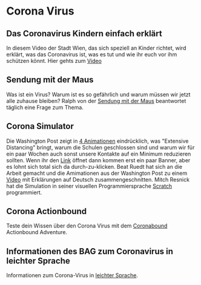 # Corona Virus

## Das Coronavirus Kindern einfach erklärt

In diesem Video der Stadt Wien, das sich speziell an Kinder richtet, wird erklärt, was das Coronavirus ist, was es tut und wie ihr euch vor ihm schützen könnt. Hier gehts zum [Video](https://youtu.be/_kU4oCmRFTw)

## Sendung mit der Maus

Was ist ein Virus? Warum ist es so gefährlich und warum müssen wir jetzt alle zuhause bleiben? Ralph von der [Sendung mit der Maus](https://www.wdrmaus.de/extras/mausthemen/corona/index.php5) beantwortet täglich eine Frage zum Thema.

## Corona Simulator

Die Washington Post zeigt in [4 Animationen](https://www.washingtonpost.com/graphics/2020/world/corona-simulator/) eindrücklich, was "Extensive Distancing" bringt, warum
die Schulen geschlossen sind und warum wir für ein paar Wochen auch sonst unsere Kontakte auf ein Minimum reduzieren sollten.
Wenn ihr den [Link](https://www.washingtonpost.com/graphics/2020/world/corona-simulator/)
öffnet dann kommen erst ein paar Banner, aber es lohnt sich total sich da durch-zu-klicken.
Beat Ruedt hat sich an die Arbeit gemacht und die Amimationen aus der Washington Post zu einem [Video](https://www.youtube.com/watch?v=lbOSHEnqcVo) mit Erklärungen auf Deutsch zusammengeschnitten. 
Mitch Resnick hat die Simulation in seiner visuellen Programmiersprache [Scratch](https://scratch.mit.edu/projects/376656449) programmiert.

## Corona Actionbound

Teste dein Wissen über den Corona Virus mit dem [Coronabound](https://actionbound.com/bound/coronabound) Actionbound Adventure.

## Informationen des BAG zum Coronavirus in leichter Sprache

Informationen zum Corona-Virus in [leichter Sprache](https://www.bag.admin.ch/bag/de/home/krankheiten/ausbrueche-epidemien-pandemien/aktuelle-ausbrueche-epidemien/novel-cov/leichte-sprache.html).
